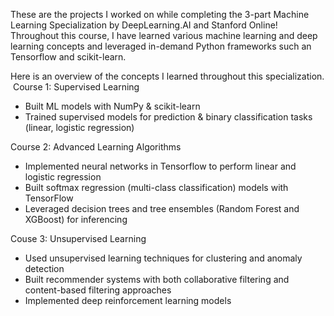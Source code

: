 These are the projects I worked on while completing the 3-part Machine Learning Specialization by DeepLearning.AI and Stanford Online! Throughout this course, I have learned various machine learning and deep learning concepts and leveraged in-demand Python frameworks such an Tensorflow and scikit-learn. 

Here is an overview of the concepts I learned throughout this specialization.
 Course 1: Supervised Learning
- Built ML models with NumPy & scikit-learn
- Trained supervised models for prediction & binary classification tasks (linear, logistic regression)

Course 2: Advanced Learning Algorithms
- Implemented neural networks in Tensorflow to perform linear and logistic regression
- Built softmax regression (multi-class classification) models with TensorFlow
- Leveraged decision trees and tree ensembles (Random Forest and XGBoost) for inferencing

Couse 3: Unsupervised Learning
- Used unsupervised learning techniques for clustering and anomaly detection
- Built recommender systems with both collaborative filtering and content-based filtering approaches 
- Implemented deep reinforcement learning models
